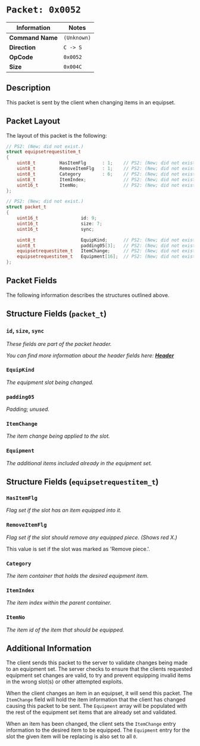 # `Packet: 0x0052`

| Information               | Notes |
|---                        |---    |
| **Command Name**          | `(Unknown)` |
| **Direction**             | `C -> S` |
| **OpCode**                | `0x0052` |
| **Size**                  | `0x004C` |

## Description

This packet is sent by the client when changing items in an equipset.

## Packet Layout

The layout of this packet is the following:

```cpp
// PS2: (New; did not exist.)
struct equipsetrequestitem_t
{
    uint8_t         HasItemFlg      : 1;    // PS2: (New; did not exist.)
    uint8_t         RemoveItemFlg   : 1;    // PS2: (New; did not exist.)
    uint8_t         Category        : 6;    // PS2: (New; did not exist.)
    uint8_t         ItemIndex;              // PS2: (New; did not exist.)
    uint16_t        ItemNo;                 // PS2: (New; did not exist.)
};

// PS2: (New; did not exist.)
struct packet_t
{
    uint16_t                id: 9;
    uint16_t                size: 7;
    uint16_t                sync;

    uint8_t                 EquipKind;      // PS2: (New; did not exist.)
    uint8_t                 padding05[3];   // PS2: (New; did not exist.)
    equipsetrequestitem_t   ItemChange;     // PS2: (New; did not exist.)
    equipsetrequestitem_t   Equipment[16];  // PS2: (New; did not exist.)
};
```

## Packet Fields

The following information describes the structures outlined above.

## Structure Fields (`packet_t`)

### `id`, `size`, `sync`

_These fields are part of the packet header._

_You can find more information about the header fields here: [**Header**](/world/HEADER.md)_

### `EquipKind`

_The equipment slot being changed._

### `padding05`

_Padding; unused._

### `ItemChange`

_The item change being applied to the slot._

### `Equipment`

_The additional items included already in the equipment set._

## Structure Fields (`equipsetrequestitem_t`)

### `HasItemFlg`

_Flag set if the slot has an item equipped into it._

### `RemoveItemFlg`

_Flag set if the slot should remove any equipped piece. (Shows red X.)_

This value is set if the slot was marked as 'Remove piece.'.

### `Category`

_The item container that holds the desired equipment item._

### `ItemIndex`

_The item index within the parent container._

### `ItemNo`

_The item id of the item that should be equipped._

## Additional Information

The client sends this packet to the server to validate changes being made to an equipment set. The server checks to ensure that the clients requested equipment set changes are valid, to try and prevent equipping invalid items in the wrong slot(s) or other attempted exploits.

When the client changes an item in an equipset, it will send this packet. The `ItemChange` field will hold the item information that the client has changed causing this packet to be sent. The `Equipment` array will be populated with the rest of the equipment set items that are already set and validated.

When an item has been changed, the client sets the `ItemChange` entry information to the desired item to be equipped. The `Equipment` entry for the slot the given item will be replacing is also set to all `0`.
